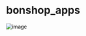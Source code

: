# bonshop_apps


![image](https://user-images.githubusercontent.com/80303709/162498126-eb24b4cb-52e0-47ba-87dc-3e3ac5380876.png)
